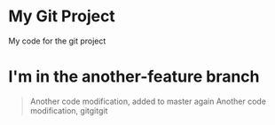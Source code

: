 # My Git Project

My code for the git project

# I'm in the another-feature branch

> Another code modification, added to master again
> Another code modification, gitgitgit
